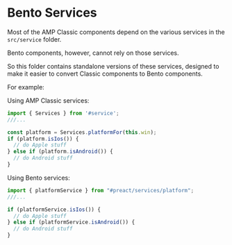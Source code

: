 # Bento Services

Most of the AMP Classic components depend on the various services in the `src/service` folder.

Bento components, however, cannot rely on those services.

So this folder contains standalone versions of these services, designed to make it easier to convert Classic components
to Bento components.

For example:

Using AMP Classic services:

```js
import { Services } from '#service';
///...

const platform = Services.platformFor(this.win);
if (platform.isIos()) {
  // do Apple stuff
} else if (platform.isAndroid()) {
  // do Android stuff
}
```

Using Bento services:

```js
import { platformService } from "#preact/services/platform";
///...

if (platformService.isIos()) {
  // do Apple stuff
} else if (platformService.isAndroid()) {
  // do Android stuff
}
```
